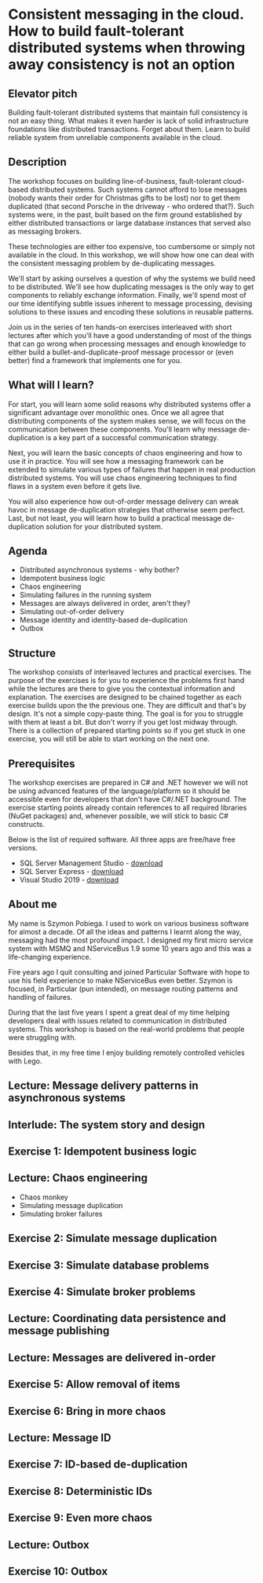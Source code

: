 # Consistent messaging in the cloud. How to build fault-tolerant distributed systems when throwing away consistency is not an option

## Elevator pitch

Building fault-tolerant distributed systems that maintain full consistency is not an easy thing. What makes it even harder is lack of solid infrastructure foundations like distributed transactions. Forget about them. Learn to build reliable system from unreliable components available in the cloud.

## Description

The workshop focuses on building line-of-business, fault-tolerant cloud-based distributed systems. Such systems cannot afford to lose messages (nobody wants their order for Christmas gifts to be lost) nor to get them duplicated (that second Porsche in the driveway - who ordered that?). Such systems were, in the past, built based on the firm ground established by either distributed transactions or large database instances that served also as messaging brokers.

These technologies are either too expensive, too cumbersome or simply not available in the cloud. In this workshop, we will show how one can deal with the consistent messaging problem by de-duplicating messages.

We'll start by asking ourselves a question of why the systems we build need to be distributed. We'll see how duplicating messages is the only way to get components to reliably exchange information. Finally, we'll spend most of our time identifying subtle issues inherent to message processing, devising solutions to these issues and encoding these solutions in reusable patterns.

Join us in the series of ten hands-on exercises interleaved with short lectures after which you'll have a good understanding of most of the things that can go wrong when processing messages and enough knowledge to either build a bullet-and-duplicate-proof message processor or (even better) find a framework that implements one for you.

## What will I learn?

For start, you will learn some solid reasons why distributed systems offer a significant advantage over monolithic ones. Once we all agree that distributing components of the system makes sense, we will focus on the communication between these components. You'll learn why message de-duplication is a key part of a successful communication strategy.

Next, you will learn the basic concepts of chaos engineering and how to use it in practice. You will see how a messaging framework can be extended to simulate various types of failures that happen in real production distributed systems. You will use chaos engineering techniques to find flaws in a system even before it gets live.

You will also experience how out-of-order message delivery can wreak havoc in message de-duplication strategies that otherwise seem perfect. Last, but not least, you will learn how to build a practical message de-duplication solution for your distributed system. 

## Agenda

- Distributed asynchronous systems - why bother?
- Idempotent business logic
- Chaos engineering
- Simulating failures in the running system
- Messages are always delivered in order, aren't they?
- Simulating out-of-order delivery
- Message identity and identity-based de-duplication
- Outbox

## Structure

The workshop consists of interleaved lectures and practical exercises. The purpose of the exercises is for you to experience the problems first hand while the lectures are there to give you the contextual information and explanation. The exercises are designed to be chained together as each exercise builds upon the the previous one. They are difficult and that's by design. It's not a simple copy-paste thing. The goal is for you to struggle with them at least a bit. But don't worry if you get lost midway through. There is a collection of prepared starting points so if you get stuck in one exercise, you will still be able to start working on the next one.

## Prerequisites

The workshop exercises are prepared in C# and .NET however we will not be using advanced features of the language/platform so it should be accessible even for developers that don't have C#/.NET background. The exercise starting points already contain references to all required libraries (NuGet packages) and, whenever possible, we will stick to basic C# constructs.

Below is the list of required software. All three apps are free/have free versions.

- SQL Server Management Studio - [download](https://docs.microsoft.com/en-us/sql/ssms/download-sql-server-management-studio-ssms?view=sql-server-2017)
- SQL Server Express - [download](https://www.microsoft.com/en-us/sql-server/sql-server-editions-express)
- Visual Studio 2019 - [download](https://visualstudio.microsoft.com/pl/downloads/)

## About me

My name is Szymon Pobiega. I used to work on various business software for almost a decade. Of all the ideas and patterns I learnt along the way, messaging had the most profound impact. I designed my first micro service system with MSMQ and NServiceBus 1.9 some 10 years ago and this was a life-changing experience.

Fire years ago I quit consulting and joined Particular Software with hope to use his field experience to make NServiceBus even better. Szymon is focused, in Particular (pun intended), on message routing patterns and handling of failures. 

During that the last five years I spent a great deal of my time helping developers deal with issues related to communication in distributed systems. This workshop is based on the real-world problems that people were struggling with.

Besides that, in my free time I enjoy building remotely controlled vehicles with Lego.


## Lecture: Message delivery patterns in asynchronous systems

## Interlude: The system story and design

## Exercise 1: Idempotent business logic

## Lecture: Chaos engineering

- Chaos monkey
- Simulating message duplication
- Simulating broker failures

## Exercise 2: Simulate message duplication

## Exercise 3: Simulate database problems

## Exercise 4: Simulate broker problems

## Lecture: Coordinating data persistence and message publishing

## Lecture: Messages are delivered in-order

## Exercise 5: Allow removal of items

## Exercise 6: Bring in more chaos

## Lecture: Message ID

## Exercise 7: ID-based de-duplication

## Exercise 8: Deterministic IDs

## Exercise 9: Even more chaos

## Lecture: Outbox

## Exercise 10: Outbox
